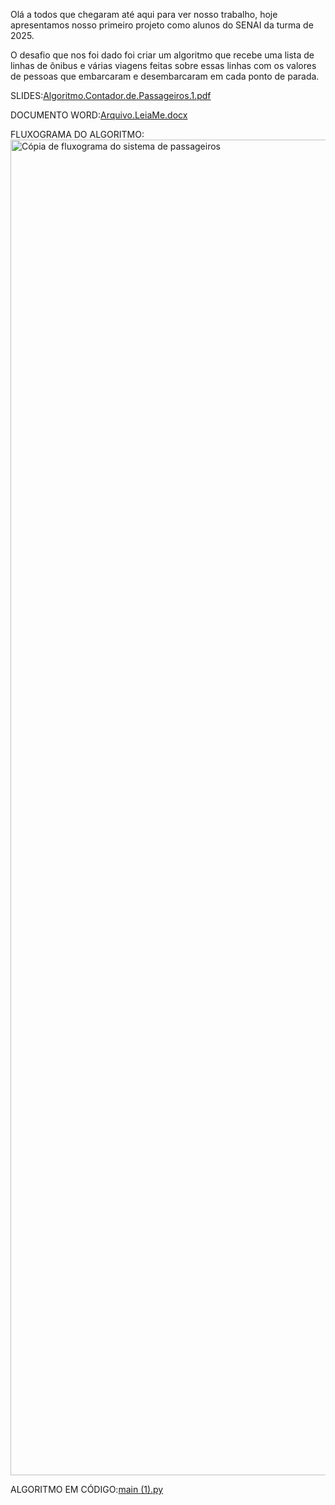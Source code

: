 Olá a todos que chegaram até aqui para ver nosso trabalho, hoje apresentamos nosso primeiro projeto como alunos do SENAI da turma de 2025.

O desafio que nos foi dado foi criar um algoritmo que recebe uma lista de linhas de ônibus e várias viagens feitas sobre essas linhas com 
os valores de pessoas que embarcaram e desembarcaram em cada ponto de parada.

SLIDES:[Algoritmo.Contador.de.Passageiros.1.pdf](https://github.com/user-attachments/files/21927477/Algoritmo.Contador.de.Passageiros.1.pdf)

DOCUMENTO WORD:[Arquivo.LeiaMe.docx](https://github.com/user-attachments/files/21927480/Arquivo.LeiaMe.docx)

FLUXOGRAMA DO ALGORITMO:
<img width="3240" height="2137" alt="Cópia de fluxograma do sistema de passageiros" src="https://github.com/user-attachments/assets/9c7dbcf7-412f-4976-b469-eb42a9e2cca9" />

ALGORITMO EM CÓDIGO:[main (1).py](https://github.com/user-attachments/files/21927489/main.1.py)
    
